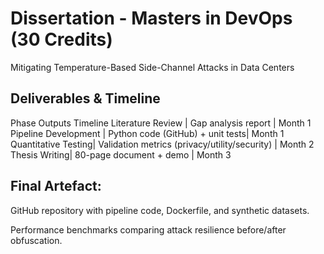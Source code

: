 # Dissertation - Masters in DevOps (30 Credits)
Mitigating Temperature-Based Side-Channel Attacks in Data Centers

## Deliverables & Timeline
Phase	Outputs	Timeline
Literature Review | Gap analysis report	| Month 1
Pipeline Development | Python code (GitHub) + unit tests| Month 1
Quantitative Testing| Validation metrics (privacy/utility/security) | Month 2
Thesis Writing| 80-page document + demo | Month 3

## Final Artefact:

GitHub repository with pipeline code, Dockerfile, and synthetic datasets.

Performance benchmarks comparing attack resilience before/after obfuscation.
